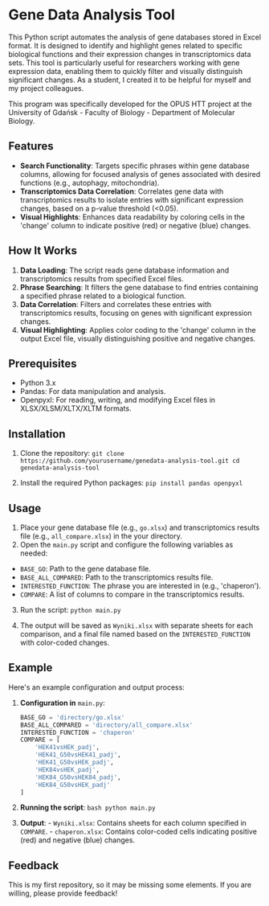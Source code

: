 # Gene Data Analysis Tool

This Python script automates the analysis of gene databases stored in
Excel format. It is designed to identify and highlight genes related to
specific biological functions and their expression changes in
transcriptomics data sets. This tool is particularly useful for
researchers working with gene expression data, enabling them to quickly
filter and visually distinguish significant changes. As a student, I
created it to be helpful for myself and my project colleagues.

This program was specifically developed for the OPUS HTT project at the
University of Gdańsk - Faculty of Biology - Department of Molecular
Biology.

## Features

- **Search Functionality**: Targets specific phrases within gene
database columns, allowing for focused analysis of genes associated with
desired functions (e.g., autophagy, mitochondria).
- **Transcriptomics Data Correlation**: Correlates gene data with transcriptomics results
to isolate entries with significant expression changes, based on a p-value threshold (<0.05).
- **Visual Highlights**: Enhances data readability by coloring cells in the 'change' column to indicate
positive (red) or negative (blue) changes.

## How It Works

1. **Data Loading**: The script reads gene database information and
transcriptomics results from specified Excel files.
2. **Phrase Searching**: It filters the gene database to find entries containing a
specified phrase related to a biological function.
3. **Data Correlation**: Filters and correlates these entries with
transcriptomics results, focusing on genes with significant expression
changes.
4. **Visual Highlighting**: Applies color coding to the
'change' column in the output Excel file, visually distinguishing
positive and negative changes.

## Prerequisites

- Python 3.x
- Pandas: For data manipulation and analysis.
- Openpyxl: For reading, writing, and modifying Excel files in XLSX/XLSM/XLTX/XLTM formats.

## Installation

1. Clone the repository: ```git clone
https://github.com/yourusername/genedata-analysis-tool.git cd
genedata-analysis-tool ```

2. Install the required Python packages: ```pip install pandas
openpyxl ```

## Usage

1. Place your gene database file (e.g., `go.xlsx`) and
transcriptomics results file (e.g., `all_compare.xlsx`) in the
your directory.
2. Open the `main.py` script and configure the following variables as needed:
- `BASE_GO`: Path to the gene database file.
- `BASE_ALL_COMPARED`: Path to the transcriptomics results file.
- `INTERESTED_FUNCTION`: The phrase you are interested in (e.g., 'chaperon').
- `COMPARE`: A list of columns to compare in the transcriptomics results.

3. Run the script: ```python main.py ```

4. The output will be saved as `Wyniki.xlsx` with separate sheets for
each comparison, and a final file named based on the
`INTERESTED_FUNCTION` with color-coded changes.

## Example

Here's an example configuration and output process:

1. **Configuration in** `main.py`:
    ```python
    BASE_GO = 'directory/go.xlsx'
    BASE_ALL_COMPARED = 'directory/all_compare.xlsx'
    INTERESTED_FUNCTION = 'chaperon'
    COMPARE = [
        'HEK41vsHEK_padj',
        'HEK41_G50vsHEK41_padj',
        'HEK41_G50vsHEK_padj',
        'HEK84vsHEK_padj',
        'HEK84_G50vsHEK84_padj',
        'HEK84_G50vsHEK_padj'
    ]
    ```
3. **Running the script**: ```bash python main.py ```

4. **Output**:  - `Wyniki.xlsx`: Contains sheets for each column
specified in `COMPARE`.  - `chaperon.xlsx`: Contains color-coded
cells indicating positive (red) and negative (blue) changes.

## Feedback

This is my first repository, so it may be missing some elements. If you
are willing, please provide feedback!
